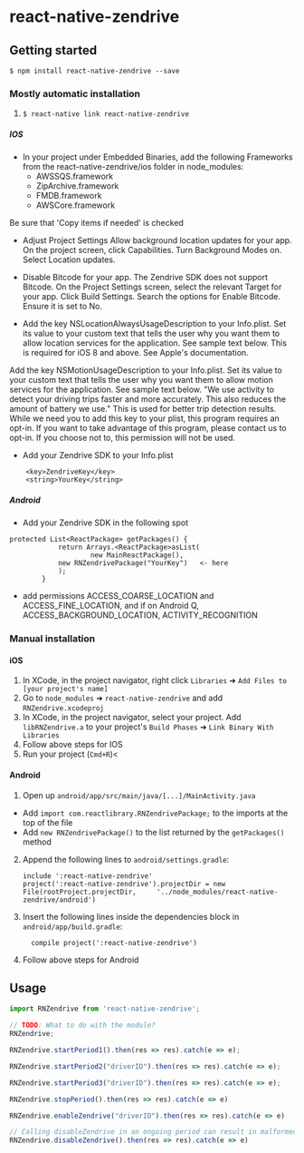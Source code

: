 
# react-native-zendrive

## Getting started

`$ npm install react-native-zendrive --save`

### Mostly automatic installation

1. `$ react-native link react-native-zendrive`
##### IOS

- In your project under Embedded Binaries, add the following 
Frameworks from the react-native-zendrive/ios folder in node_modules:
   - AWSSQS.framework
   - ZipArchive.framework
   - FMDB.framework
   - AWSCore.framework

Be sure that 'Copy items if needed' is checked

- Adjust Project Settings
 Allow background location updates for your app.
 On the project screen, click Capabilities.
 Turn Background Modes on.
 Select Location updates.
 
- Disable Bitcode for your app. The Zendrive SDK does not support Bitcode.
 On the Project Settings screen, select the relevant Target for your app.
 Click Build Settings.
 Search the options for Enable Bitcode.
 Ensure it is set to No.
 
- Add the key NSLocationAlwaysUsageDescription to your Info.plist. Set its value to your custom text that tells the user why you want them to allow location services for the application. See sample text below.
 This is required for iOS 8 and above. See Apple's documentation.
 
 Add the key NSMotionUsageDescription to your Info.plist. Set its value to your custom text that tells the user why you want them to allow motion services for the application. See sample text below.
 "We use activity to detect your driving trips faster and more accurately.
 This also reduces the amount of battery we use."
 This is used for better trip detection results. While we need you to add this key to your plist, this program requires an opt-in. If you want to take advantage of this program, please contact us to opt-in. If you choose not to, this permission will not be used.

- Add your Zendrive SDK to your Info.plist 
```
    <key>ZendriveKey</key>
    <string>YourKey</string>
 ```

##### Android
- Add your Zendrive SDK in the following spot
```
protected List<ReactPackage> getPackages() {
            return Arrays.<ReactPackage>asList(
                    new MainReactPackage(),
            new RNZendrivePackage("YourKey")   <- here
            );
        }
```

- add permissions ACCESS_COARSE_LOCATION and ACCESS_FINE_LOCATION, 
and if on Android Q, ACCESS_BACKGROUND_LOCATION, ACTIVITY_RECOGNITION

### Manual installation


#### iOS

1. In XCode, in the project navigator, right click `Libraries` ➜ `Add Files to [your project's name]`
2. Go to `node_modules` ➜ `react-native-zendrive` and add `RNZendrive.xcodeproj`
3. In XCode, in the project navigator, select your project. Add `libRNZendrive.a` to your project's `Build Phases` ➜ `Link Binary With Libraries`
4. Follow above steps for IOS
5. Run your project (`Cmd+R`)<

#### Android

1. Open up `android/app/src/main/java/[...]/MainActivity.java`
  - Add `import com.reactlibrary.RNZendrivePackage;` to the imports at the top of the file
  - Add `new RNZendrivePackage()` to the list returned by the `getPackages()` method
2. Append the following lines to `android/settings.gradle`:
  	```
  	include ':react-native-zendrive'
  	project(':react-native-zendrive').projectDir = new File(rootProject.projectDir, 	'../node_modules/react-native-zendrive/android')
  	```
3. Insert the following lines inside the dependencies block in `android/app/build.gradle`:
  	```
      compile project(':react-native-zendrive')
  	```
4. Follow above steps for Android  	

## Usage
```javascript
import RNZendrive from 'react-native-zendrive';

// TODO: What to do with the module?
RNZendrive;

RNZendrive.startPeriod1().then(res => res).catch(e => e);

RNZendrive.startPeriod2("driverID").then(res => res).catch(e => e);

RNZendrive.startPeriod3("driverID").then(res => res).catch(e => e);

RNZendrive.stopPeriod().then(res => res).catch(e => e)

RNZendrive.enableZendrive("driverID").then(res => res).catch(e => e)

// Calling disableZendrive in an ongoing period can result in malformed data
RNZendrive.disableZendrive().then(res => res).catch(e => e)
```
